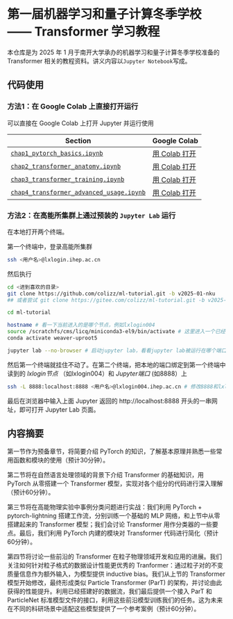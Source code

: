 # 第一届机器学习和量子计算冬季学校 —— Transformer 学习教程

本仓库是为 2025 年 1 月于南开大学承办的机器学习和量子计算冬季学校准备的 Transformer 相关的教程资料。讲义内容以`Jupyter Notebook`写成。

## 代码使用

### 方法1：在 Google Colab 上直接打开运行

可以直接在 Google Colab 上打开 Jupyter 并运行使用

| Section | Google Colab |
| --- | --- |
| [`chap1_pytorch_basics.ipynb`](chap1_pytorch_basics.ipynb) | [用 Colab 打开](https://colab.research.google.com/github/xiaohh0048/WinterSchool2025/blob/main/chap1_pytorch_basics.ipynb) |
| [`chap2_transformer_anatomy.ipynb`](chap2_transformer_anatomy.ipynb) | [用 Colab 打开](https://colab.research.google.com/github/xiaohh0048/WinterSchool2025/blob/main/chap2_transformer_anatomy.ipynb) |
| [`chap3_transformer_training.ipynb`](chap3_transformer_training.ipynb) | [用 Colab 打开](https://colab.research.google.com/github/xiaohh0048/WinterSchool2025/blob/main/chap3_transformer_training.ipynb) |
| [`chap4_transformer_advanced_usage.ipynb`](chap4_transformer_advanced_usage.ipynb) | [用 Colab 打开](https://colab.research.google.com/github/xiaohh0048/WinterSchool2025/blob/main/chap2_transformer_advanced_usage.ipynb) |

### 方法2：在高能所集群上通过预装的 `Jupyter Lab` 运行

在本地打开两个终端。

第一个终端中，登录高能所集群
```bash
ssh <用户名>@lxlogin.ihep.ac.cn
```

然后执行
 ```bash
cd <进到喜欢的目录>
git clone https://github.com/colizz/ml-tutorial.git -b v2025-01-nku
## 或者尝试 git clone https://gitee.com/colizz/ml-tutorial.git -b v2025-01-nku

cd ml-tutorial

hostname # 看一下当前进入的是哪个节点，例如lxlogin004
source /scratchfs/cms/licq/miniconda3-el9/bin/activate # 这里进入一个已经配好的conda环境
conda activate weaver-uproot5

jupyter lab --no-browser # 启动jupyter lab，看看jupyter lab被运行在哪个端口上，例如8888
 ```

然后第一个终端就挂住不动了。在第二个终端，把本地的端口绑定到第一个终端中读到的 *lxlogin节点* （如lxlogin004）和 *Jupyter端口* (如8888）上
 ```bash
ssh -L 8888:localhost:8888 <用户名>@lxlogin004.ihep.ac.cn # 修改8888和lxlogin004
 ```
 
最后在浏览器中输入上面 Jupyter 返回的 http://localhost:8888 开头的一串网址，即可打开 Jupyter Lab 页面。

## 内容摘要

第一节作为预备章节，将简要介绍 PyTorch 的知识，了解基本原理并熟悉一些常用函数和模块的使用（预计30分钟）。

第二节将在自然语言处理领域的背景下介绍 Transformer 的基础知识，用 PyTorch 从零搭建一个 Transformer 模型，实现对各个组分的代码进行深入理解（预计60分钟）。

第三节将在高能物理实验中事例分类问题进行实战：我们利用 PyTorch + pytorch-lightning 搭建工作流，分别训练一个基础的 MLP 网络，和上节中从零搭建起来的 Transformer 模型；我们会讨论 Transformer 用作分类器的一些要点。最后，我们利用 PyTorch 内建的模块对 Transformer 代码进行简化（预计60分钟）。

第四节将讨论一些前沿的 Transformer 在粒子物理领域开发和应用的进展。我们关注如何针对粒子格式的数据设计性能更优秀的 Tranformer：通过粒子对的不变质量信息作为额外输入，为模型提供 inductive bias。我们从上节的 Transformer 模型开始修改，最终形成类似 Particle Transformer (ParT) 的架构，并讨论由此获得的性能提升。利用已经搭建好的数据流，我们最后提供一个接入 ParT 和 ParticleNet 标准模型文件的接口，利用这些前沿模型训练我们的任务。这为未来在不同的科研场景中适配这些模型提供了一个参考案例（预计60分钟）。
